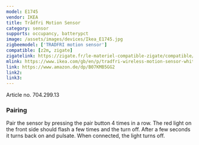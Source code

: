 ```yaml
---
model: E1745
vendor: IKEA
title: Trådfri Motion Sensor
category: sensor
supports: occupancy, batterypct
image: /assets/images/devices/Ikea_E1745.jpg
zigbeemodel: ['TRADFRI motion sensor']
compatible: [z2m, zigate]
zigatelink: https://zigate.fr/le-materiel-compatible-zigate/compatible/ikeatradfridtecteurdemouvement
mlink: https://www.ikea.com/gb/en/p/tradfri-wireless-motion-sensor-white-70429913/
link: https://www.amazon.de/dp/B07KMB5GG2
link2: 
link3: 
---
```

Article no. 704.299.13

### Pairing
Pair the sensor by pressing the pair button 4 times in a row.
The red light on the front side should flash a few times and the turn off.
After a few seconds it turns back on and pulsate. When connected, the light turns off. 
